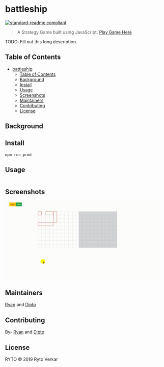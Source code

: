 # battleship

[![standard-readme compliant](https://img.shields.io/badge/standard--readme-OK-green.svg?style=flat-square)](https://github.com/RichardLitt/standard-readme)

> A Strategy Game built using JavaScript. [Play Game Here](https://ryto-battleship-game.netlify.com/)

TODO: Fill out this long description.

## Table of Contents

- [battleship](#battleship)
  - [Table of Contents](#table-of-contents)
  - [Background](#background)
  - [Install](#install)
  - [Usage](#usage)
  - [Screenshots](#screenshots)
  - [Maintainers](#maintainers)
  - [Contributing](#contributing)
  - [License](#license)

## Background

## Install

```
npm run prod
```

## Usage

```

```

## Screenshots

![Battleship project](Battleship_Project.gif)

## Maintainers

[Ryan](https://github.com/rvvergara) and [Dipto](https://github.com/dipto0321)

## Contributing

By- [Ryan](https://github.com/rvvergara) and [Dipto](https://github.com/dipto0321)

## License

RYTO © 2019 Ryto Verkar
